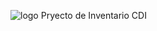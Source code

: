 ![logo](https://github.com/Israel8002/CDI_Python/assets/168865575/4b2be9b9-97df-4d78-b6f4-6d1d179c9bfa)
Pryecto de Inventario CDI
